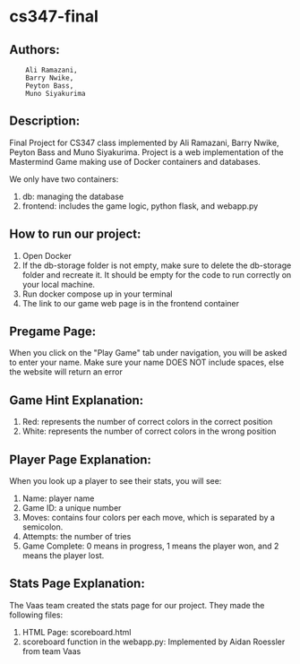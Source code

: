 # cs347-final

## Authors: 	
		Ali Ramazani, 
		Barry Nwike, 
		Peyton Bass, 
		Muno Siyakurima


## Description:

Final Project for CS347 class implemented by Ali Ramazani, Barry Nwike, Peyton Bass and Muno Siyakurima.
Project is a web implementation of the Mastermind Game making use of Docker containers and databases.

We only have two containers:
1. db: managing the database
2. frontend: includes the game logic, python flask, and webapp.py

## How to run our project:
1. Open Docker
2. If the db-storage folder is not empty, make sure to delete the db-storage folder and recreate it. It should be empty for the code to run correctly on your local machine.
3. Run docker compose up in your terminal
4. The link to our game web page is in the frontend container

## Pregame Page:
When you click on the "Play Game" tab under navigation, you will be asked to enter your name. Make
sure your name DOES NOT include spaces, else the website will return an error

## Game Hint Explanation:
1. Red: represents the number of correct colors in the correct position
2. White: represents the number of correct colors in the wrong position

## Player Page Explanation:
When you look up a player to see their stats, you will see:
1. Name: player name
2. Game ID: a unique number
3. Moves: contains four colors per each move, which is separated by a semicolon. 
4. Attempts: the number of tries
5. Game Complete: 0 means in progress, 1 means the player won, and 2 means the player lost.


## Stats Page Explanation:
The Vaas team created the stats page for our project. They made the following files:
1. HTML Page: scoreboard.html
2. scoreboard function in the webapp.py: Implemented by Aidan Roessler from team Vaas
